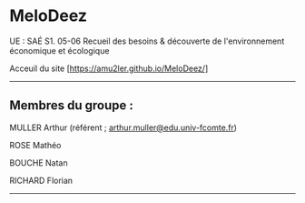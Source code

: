 # MeloDeez

UE : SAÉ S1. 05-06 Recueil des besoins & découverte de l'environnement économique et écologique

Acceuil du site [https://amu2ler.github.io/MeloDeez/]

 - - - - - - - - - - - - - - 
## Membres du groupe : 

MULLER Arthur (référent ; arthur.muller@edu.univ-fcomte.fr)

ROSE Mathéo

BOUCHE Natan

RICHARD Florian

 - - - - - - - - - - - - - - 

 

